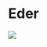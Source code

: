 # Eder













![](https://media.tenor.com/WdS65vwrhj8AAAAM/papa-boys-luisella-fantaperla.gif)
